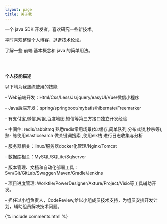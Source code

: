 ```yaml
---
layout: page
title: 关于我 
---
```


一个 java SDK 开发者，喜欢研究一些新技术。
<p>
平时喜欢整理个人博客，逛逛技术论坛。
<p>
了解一些 前端 基本概念和 java 的简单用法。
<p> 
<br> 
<br> 

<b style="font-weight:bold"> 个人技能描述</b>
<p>
以下均为我熟练使用的技能
<p>
- Web前端开发：Html/Css/Less/Js/jquery/easyUI/Vue/微信小程序
<p>
- Java后端开发：spring/springboot/mybatis/hibernate/Freemarker
<p>
- 有支付宝,微信,网银,百度地图,短信等第三方接口独立开发经验
<p>
- 中间件: redis/rabbitmq 熟悉redis常用场景(如:缓存,简单队列,分布式锁,秒杀等),熟- 练使用elasticsearch 做关键词搜索 ,使用elk栈
进行日志收集与分析
<p>
- 服务器相关：linux/服务器docker化管理/Nginx/Tomcat
<p>
- 数据库相关：MySQL/SQLite/Sqlserver
<p>
- 版本管理、文档和自动化部署工具：Svn/Git/GitLab/Swagger/Maven/Gradle/Jenkins
<p>
- 项目进度管理: Worktile/PowerDesigner/Axture/Project/Visio等工具辅助开发。
<p>
- 担任过小组负责人，CodeReview,给以小组成员技术支持，为组员安排开发计划，辅助组员解决技术问题。

{% include comments.html %}


